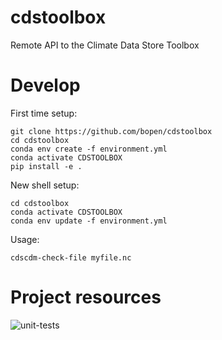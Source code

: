 # cdstoolbox

Remote API to the Climate Data Store Toolbox

# Develop

First time setup:
```
git clone https://github.com/bopen/cdstoolbox
cd cdstoolbox
conda env create -f environment.yml
conda activate CDSTOOLBOX
pip install -e .
```

New shell setup:
```
cd cdstoolbox
conda activate CDSTOOLBOX
conda env update -f environment.yml
```

Usage:
```
cdscdm-check-file myfile.nc
```

# Project resources

![unit-tests](https://github.com/bopen/cdstoolbox/workflows/unit-tests/badge.svg)
